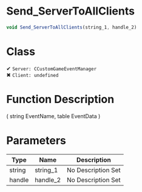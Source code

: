 # Send_ServerToAllClients
```js
void Send_ServerToAllClients(string_1, handle_2)
```
# Class
✔ `Server: CCustomGameEventManager`  
✖ `Client: undefined`  

# Function Description
( string EventName, table EventData )
# Parameters
Type|Name|Description
--|--|--
string|string_1|No Description Set
handle|handle_2|No Description Set
